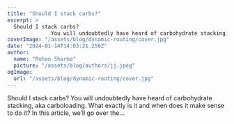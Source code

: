 ```yaml
---
title: "Should I stack carbs?"
excerpt: >
  Should I stack carbs?
              You will undoubtedly have heard of carbohydrate stacking, aka carboloading. What exactly is it and when does it make sense to do it? In this article, we’ll go over th
coverImage: "/assets/blog/dynamic-routing/cover.jpg"
date: "2024-01-14T14:03:21.256Z"
author:
  name: "Rohan Sharma"
  picture: "/assets/blog/authors/jj.jpeg"
ogImage:
  url: "/assets/blog/dynamic-routing/cover.jpg"
---
```


Should I stack carbs?
            You will undoubtedly have heard of carbohydrate stacking, aka carboloading. What exactly is it and when does it make sense to do it? In this article, we’ll go over the…